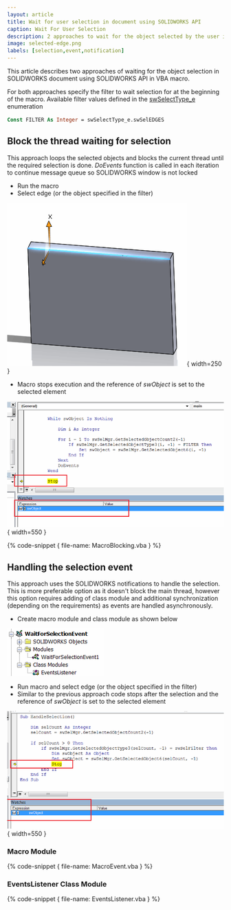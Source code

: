 ```yaml
---
layout: article
title: Wait for user selection in document using SOLIDWORKS API
caption: Wait For User Selection
description: 2 approaches to wait for the object selected by the user in VBA macro using SOLIDWORKS API
image: selected-edge.png
labels: [selection,event,notification]
---
```

This article describes two approaches of waiting for the object selection in SOLIDWORKS document using SOLIDWORKS API in VBA macro.

For both approaches specify the filter to wait selection for at the beginning of the macro. Available filter values defined in the [swSelectType_e](http://help.solidworks.com/2014/english/api/swconst/SolidWorks.Interop.swconst~SolidWorks.Interop.swconst.swSelectType_e.html) enumeration

~~~ vb
Const FILTER As Integer = swSelectType_e.swSelEDGES
~~~

## Block the thread waiting for selection

This approach loops the selected objects and blocks the current thread until the required selection is done. *DoEvents* function is called in each iteration to continue message queue so SOLIDWORKS window is not locked

* Run the macro
* Select edge (or the object specified in the filter)

![Selected edge](selected-edge.png){ width=250 }

* Macro stops execution and the reference of *swObject* is set to the selected element

![VBA macro stops once specified object is selected](selection-stop-execution.png){ width=550 }

{% code-snippet { file-name: MacroBlocking.vba } %}

## Handling the selection event

This approach uses the SOLIDWORKS notifications to handle the selection. This is more preferable option as it doesn't block the main thread, however this option requires adding of class module and additional synchronization (depending on the requirements) as events are handled asynchronously.

* Create macro module and class module as shown below

![Macro solution tree](macro-solution-tree.png)

* Run macro and select edge (or the object specified in the filter)
* Similar to the previous approach code stops after the selection and the reference of *swObject* is set to the selected element

![VBA macro stops once specified object is selected via notification](selection-event-stop-execution.png){ width=550 }

### Macro Module

{% code-snippet { file-name: MacroEvent.vba } %}

### EventsListener Class Module

{% code-snippet { file-name: EventsListener.vba } %}
